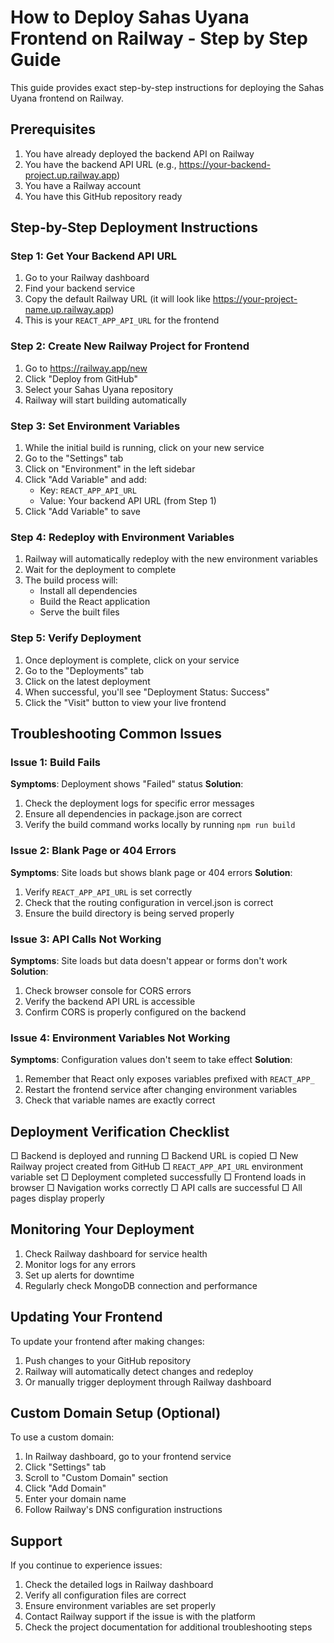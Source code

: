 # How to Deploy Sahas Uyana Frontend on Railway - Step by Step Guide

This guide provides exact step-by-step instructions for deploying the Sahas Uyana frontend on Railway.

## Prerequisites

1. You have already deployed the backend API on Railway
2. You have the backend API URL (e.g., https://your-backend-project.up.railway.app)
3. You have a Railway account
4. You have this GitHub repository ready

## Step-by-Step Deployment Instructions

### Step 1: Get Your Backend API URL

1. Go to your Railway dashboard
2. Find your backend service
3. Copy the default Railway URL (it will look like https://your-project-name.up.railway.app)
4. This is your `REACT_APP_API_URL` for the frontend

### Step 2: Create New Railway Project for Frontend

1. Go to https://railway.app/new
2. Click "Deploy from GitHub"
3. Select your Sahas Uyana repository
4. Railway will start building automatically

### Step 3: Set Environment Variables

1. While the initial build is running, click on your new service
2. Go to the "Settings" tab
3. Click on "Environment" in the left sidebar
4. Click "Add Variable" and add:
   - Key: `REACT_APP_API_URL`
   - Value: Your backend API URL (from Step 1)
5. Click "Add Variable" to save

### Step 4: Redeploy with Environment Variables

1. Railway will automatically redeploy with the new environment variables
2. Wait for the deployment to complete
3. The build process will:
   - Install all dependencies
   - Build the React application
   - Serve the built files

### Step 5: Verify Deployment

1. Once deployment is complete, click on your service
2. Go to the "Deployments" tab
3. Click on the latest deployment
4. When successful, you'll see "Deployment Status: Success"
5. Click the "Visit" button to view your live frontend

## Troubleshooting Common Issues

### Issue 1: Build Fails

**Symptoms**: Deployment shows "Failed" status
**Solution**:
1. Check the deployment logs for specific error messages
2. Ensure all dependencies in package.json are correct
3. Verify the build command works locally by running `npm run build`

### Issue 2: Blank Page or 404 Errors

**Symptoms**: Site loads but shows blank page or 404 errors
**Solution**:
1. Verify `REACT_APP_API_URL` is set correctly
2. Check that the routing configuration in vercel.json is correct
3. Ensure the build directory is being served properly

### Issue 3: API Calls Not Working

**Symptoms**: Site loads but data doesn't appear or forms don't work
**Solution**:
1. Check browser console for CORS errors
2. Verify the backend API URL is accessible
3. Confirm CORS is properly configured on the backend

### Issue 4: Environment Variables Not Working

**Symptoms**: Configuration values don't seem to take effect
**Solution**:
1. Remember that React only exposes variables prefixed with `REACT_APP_`
2. Restart the frontend service after changing environment variables
3. Check that variable names are exactly correct

## Deployment Verification Checklist

□ Backend is deployed and running
□ Backend URL is copied
□ New Railway project created from GitHub
□ `REACT_APP_API_URL` environment variable set
□ Deployment completed successfully
□ Frontend loads in browser
□ Navigation works correctly
□ API calls are successful
□ All pages display properly

## Monitoring Your Deployment

1. Check Railway dashboard for service health
2. Monitor logs for any errors
3. Set up alerts for downtime
4. Regularly check MongoDB connection and performance

## Updating Your Frontend

To update your frontend after making changes:

1. Push changes to your GitHub repository
2. Railway will automatically detect changes and redeploy
3. Or manually trigger deployment through Railway dashboard

## Custom Domain Setup (Optional)

To use a custom domain:

1. In Railway dashboard, go to your frontend service
2. Click "Settings" tab
3. Scroll to "Custom Domain" section
4. Click "Add Domain"
5. Enter your domain name
6. Follow Railway's DNS configuration instructions

## Support

If you continue to experience issues:

1. Check the detailed logs in Railway dashboard
2. Verify all configuration files are correct
3. Ensure environment variables are set properly
4. Contact Railway support if the issue is with the platform
5. Check the project documentation for additional troubleshooting steps